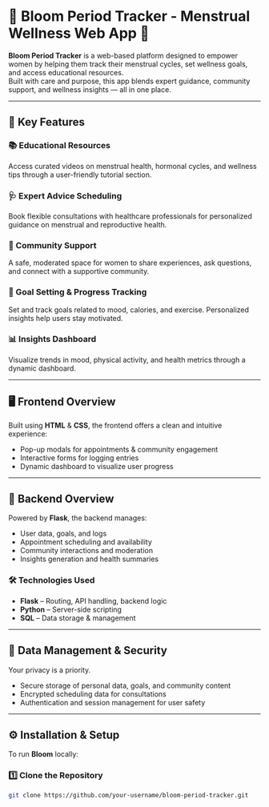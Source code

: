 # 🌸 Bloom Period Tracker - Menstrual Wellness Web App 🌸

**Bloom Period Tracker** is a web-based platform designed to empower women by helping them track their menstrual cycles, set wellness goals, and access educational resources.  
Built with care and purpose, this app blends expert guidance, community support, and wellness insights — all in one place.

---

## 🌟 Key Features

### 📚 Educational Resources  
Access curated videos on menstrual health, hormonal cycles, and wellness tips through a user-friendly tutorial section.

### 🩺 Expert Advice Scheduling  
Book flexible consultations with healthcare professionals for personalized guidance on menstrual and reproductive health.

### 🤝 Community Support  
A safe, moderated space for women to share experiences, ask questions, and connect with a supportive community.

### 🎯 Goal Setting & Progress Tracking  
Set and track goals related to mood, calories, and exercise. Personalized insights help users stay motivated.

### 📊 Insights Dashboard  
Visualize trends in mood, physical activity, and health metrics through a dynamic dashboard.

---

## 🖥️ Frontend Overview
Built using **HTML** & **CSS**, the frontend offers a clean and intuitive experience:
- Pop-up modals for appointments & community engagement  
- Interactive forms for logging entries  
- Dynamic dashboard to visualize user progress  

---

## 🧠 Backend Overview
Powered by **Flask**, the backend manages:
- User data, goals, and logs  
- Appointment scheduling and availability  
- Community interactions and moderation  
- Insights generation and health summaries  

### 🛠️ Technologies Used
- **Flask** – Routing, API handling, backend logic  
- **Python** – Server-side scripting  
- **SQL** – Data storage & management  

---

## 🔐 Data Management & Security
Your privacy is a priority.
- Secure storage of personal data, goals, and community content  
- Encrypted scheduling data for consultations  
- Authentication and session management for user safety  

---

## ⚙️ Installation & Setup

To run **Bloom** locally:

### 1️⃣ Clone the Repository
```bash
git clone https://github.com/your-username/bloom-period-tracker.git
